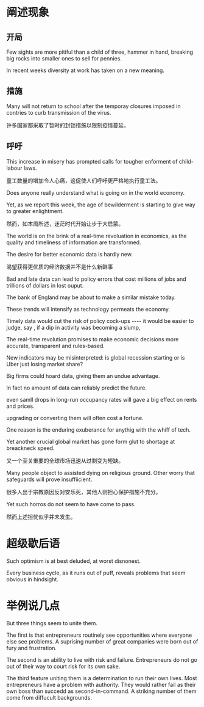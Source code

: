 # 阐述现象

## 开局

Few sights are more pitiful than a child of three, hammer in hand, breaking big rocks into smaller ones to sell for pennies.

In recent weeks diversity at work has taken on a new meaning.

## 措施

Many will not return to school after the temporay closures imposed in contries to curb transmission of the virus.

许多国家都采取了暂时的封锁措施以限制疫情蔓延，

## 呼吁

This increase in misery has prompted calls for tougher enforment of child-labour laws.

童工数量的增加令人心痛，这促使人们呼吁更严格地执行童工法。



Does anyone really understand what is going on in the world economy.

Yet, as we report this week, the age of bewilderment is starting to give way to greater enlightment. 

然而，如本周所述，迷茫时代开始让步于大启蒙。

The world is on the brink of a real-time revoluation in economics, as the quality and timeliness of information are transformed.

The desire for better economic data is hardly new.

渴望获得更优质的经济数据并不是什么新鲜事

Bad and late data can lead to policy errors that cost millions of jobs and trillions of dollars in lost ouput.

The bank of England may be about to make a similar mistake today.

These trends will intensify as technology permeats the economy.

Timely data would cut the risk of policy cock-ups ---- it would be easier to judge, say , if a dip in activity was becoming a slump, 

The real-time revolution promises to make economic decisions more accurate, transparent and rules-based.

New indicators may be misinterpreted: is global recession starting or is Uber just losing market share?

Big firms could hoard data, giving them an undue advantage.

In fact no amount of data can reliably predict the future.

even samll drops in long-run occupancy rates will gave a big effect on rents and prices.

upgrading or converting them will often cost a fortune.

One reason is the enduring exuberance for anythig with the whiff of tech.

Yet another crucial global market has gone form glut to shortage at breackneck speed.

又一个至关重要的全球市场迅速从过剩变为短缺。

Many people object to assisted dying on religious ground. Other worry that safeguards will prove insuffiicient.

很多人出于宗教原因反对安乐死，其他人则担心保护措施不充分。

Yet such horros do not seem to have come to pass.

然而上述担忧似乎并未发生。



# 超级歇后语

Such optimism is at best deluded, at worst disnonest.

Every business cycle, as it runs out of puff, reveals problems that seem obvious in hindsight.

# 举例说几点

But three things seem to unite them.

The first is that entrepreneurs routinely see opportunities where everyone else see problems. A suprising number of great companies were born out of fury and frustration.

The second is an ability to live with risk and failure. Entrepreneurs do not go out of their way to court risk for its own sake. 

The third feature uniting them is a determination to run their own lives. Most entrepreneurs have a problem with authority. They would rather fail as their own boss than succedd as second-in-command. A striking number of them come from diffucult backgrounds.

